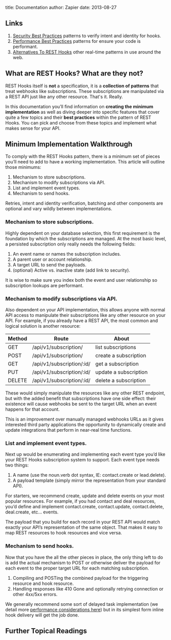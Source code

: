 title: Documentation 
author: Zapier
date: 2013-08-27

## Links

1. [Security Best Practices](/docs/security/) patterns to verify intent and identity for hooks.
2. [Performance Best Practices](/docs/performance/) patterns for ensure your code is performant.
3. [Alternatives To REST Hooks](/docs/alternatives/) other real-time patterns in use around the web.


## What are REST Hooks? What are they not?

REST Hooks itself is **not** a specification, it is a **collection of patterns** that treat webhooks like subscriptions. These subscriptions are manipulated via a REST API just like any other resource. That's it. Really.

In this documentation you’ll find information on **creating the minimum implementation** as well as diving deeper into specific features that cover quite a few topics and their **best practices** within the pattern of REST Hooks. You can pick and choose from these topics and implement what makes sense for your API.

## Minimum Implementation Walkthrough

To comply with the REST Hooks pattern, there is a minimum set of pieces you’ll need to add to have a working implementation. This article will outline those minimums:

1. Mechanism to store subscriptions.
2. Mechanism to modify subscriptions via API.
3. List and implement event types.
4. Mechanism to send hooks.

Retries, intent and identity verification, batching and other components are optional and vary wildly between implementations.


### Mechanism to store subscriptions.

Highly dependent on your database selection, this first requirement is the foundation by which the subscriptions are managed. At the most basic level, a persisted subscription only really needs the following fields:

1. An event name or names the subscription includes.
2. A parent user or account relationship.
3. A target URL to send the payloads.
4. (optional) Active vs. inactive state (add link to security).

It is wise to make sure you index both the event and user relationship so subscription lookups are performant.


### Mechanism to modify subscriptions via API.

Also dependent on your API implementation, this allows anyone with normal API access to manipulate their subscriptions like any other resource on your API. For example, if you already have a REST API, the most common and logical solution is another resource:

Method  | Route                         | About
--------|-------------------------------|----------------------
GET     | /api/v1/subscription/         | list subscriptions
POST    | /api/v1/subscription/         | create a subscription
GET     | /api/v1/subscription/:id/     | get a subscription
PUT     | /api/v1/subscription/:id/     | update a subscription
DELETE  | /api/v1/subscription/:id/     | delete a subscription

These would simply manipulate the resources like any other REST endpoint, but with the added benefit that subscriptions have one side effect: their existence will cause webhooks be sent to the target URL when an event happens for that account.

This is an improvement over manually managed webhooks URLs as it gives interested third party applications the opportunity to dynamically create and update integrations that perform in near-real time functions.


### List and implement event types.

Next up would be enumerating and implementing each event type you’d like your REST Hooks subscription system to support. Each event type needs two things:

1. A name (use the noun.verb dot syntax, IE: contact.create or lead.delete).
2. A payload template (simply mirror the representation from your standard API).

For starters, we recommend create, update and delete events on your most popular resources. For example, if you had contact and deal resources, you’d define and implement contact.create, contact.update, contact.delete, deal.create, etc… events.

The payload that you build for each record in your REST API would match exactly your API’s representation of the same object. That makes it easy to map REST resources to hook resources and vice versa.


### Mechanism to send hooks.

Now that you have the all the other pieces in place, the only thing left to do is add the actual mechanism to POST or otherwise deliver the payload for each event to the proper target URL for each matching subscription. 

1. Compiling and POSTing the combined payload for the triggering resource and hook resource.
2. Handling responses like 410 Gone and optionally retrying connection or other 4xx/5xx errors. 

We generally recommend some sort of delayed task implementation (we detail more [performance considerations here](/docs/performance/)) but in its simplest form inline hook delivery will get the job done.

## Further Topical Readings